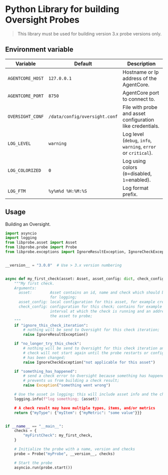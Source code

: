# Python Library for building Oversight Probes

> This library must be used for building version 3.x probe versions only.


## Environment variable

Variable         | Default                       | Description
---------------- | ----------------------------- | ------------
`AGENTCORE_HOST` | `127.0.0.1`                   | Hostname or Ip address of the AgentCore.
`AGENTCORE_PORT` | `8750`                        | AgentCore port to connect to.
`OVERSIGHT_CONF` | `/data/config/oversight.conf` | File with probe and asset configuration like credentials.
`LOG_LEVEL`      | `warning`                     | Log level (`debug`, `info`, `warning`, `error` or `critical`).
`LOG_COLORIZED`  | `0`                           | Log using colors (`0`=disabled, `1`=enabled).
`LOG_FTM`        | `%y%m%d %H:%M:%S`             | Log format prefix.


## Usage

Building an Oversight.

```python
import asyncio
import logging
from libprobe.asset import Asset
from libprobe.probe import Probe
from libprobe.exceptions import IgnoreResultException, IgnoreCheckException


__version__ = "3.0.0"  # Use > 3.x version numbering


async def my_first_check(asset: Asset, asset_config: dict, check_config: dict):
    """My first check.
    Arguments:
      asset:        Asset contains an id, name and check which should be used
                    for logging;
      asset_config: local configuration for this asset, for example credentials;
      check_config: configuration for this check; contains for example the
                    interval at which the check is running and an address of
                    the asset to probe;
    """
    if "ignore_this_check_iteration":
        # nothing will be send to Oversight for this check iteration;
        raise IgnoreResultException()

    if "no_longer_try_this_check":
        # nothing will be send to Oversight for this check iteration and the
        # check will not start again until the probe restarts or configuration
        # has been changed;
        raise IgnoreCheckException("not applicable for this asset")

    if "something_has_happened":
        # send a check error to Oversight because something has happened which
        # prevents us from building a check result;
        raise Exception("something went wrong")

    # Use the asset in logging; this will include asset info and the check name
    logging.info(f"log something; {asset})

    # A check result may have multiple types, items, and/or metrics
    return {"myType": {"myItem": {"myMetric": "some value"}}}


if __name__ == "__main__":
    checks = {
        "myFirstCheck": my_first_check,
    }

    # Initialize the probe with a name, version and checks
    probe = Probe("myProbe", __version__, checks)

    # Start the probe
    asyncio.run(probe.start())
```